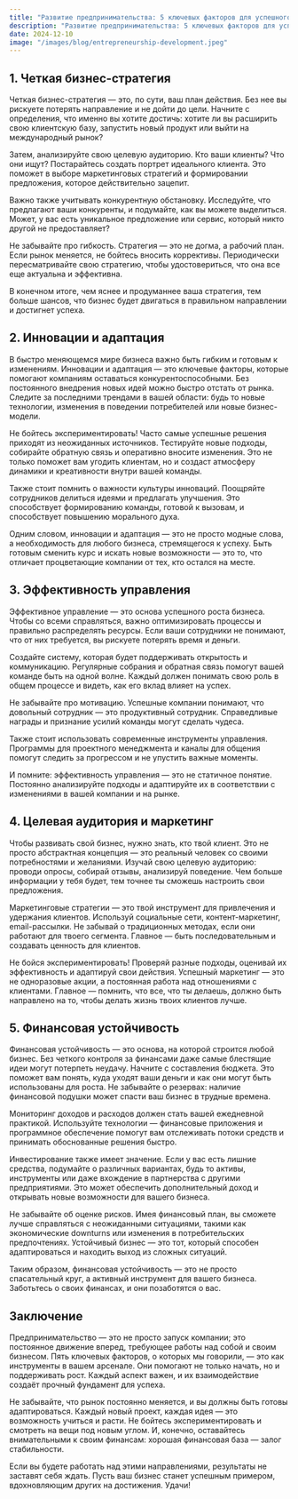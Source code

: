 ```yaml
---  
title: "Развитие предпринимательства: 5 ключевых факторов для успешного роста бизнеса"  
description: "Развитие предпринимательства: 5 ключевых факторов для успешного роста бизнеса"  
date: 2024-12-10
image: "/images/blog/entrepreneurship-development.jpeg" 
---
```


## 1. Четкая бизнес-стратегия

Четкая бизнес-стратегия — это, по сути, ваш план действия. Без нее вы рискуете потерять направление и не дойти до цели. Начните с определения, что именно вы хотите достичь: хотите ли вы расширить свою клиентскую базу, запустить новый продукт или выйти на международный рынок? 

Затем, анализируйте свою целевую аудиторию. Кто ваши клиенты? Что они ищут? Постарайтесь создать портрет идеального клиента. Это поможет в выборе маркетинговых стратегий и формировании предложения, которое действительно зацепит.

Важно также учитывать конкурентную обстановку. Исследуйте, что предлагают ваши конкуренты, и подумайте, как вы можете выделиться. Может, у вас есть уникальное предложение или сервис, который никто другой не предоставляет? 

Не забывайте про гибкость. Стратегия — это не догма, а рабочий план. Если рынок меняется, не бойтесь вносить коррективы. Периодически пересматривайте свою стратегию, чтобы удостовериться, что она все еще актуальна и эффективна.

В конечном итоге, чем яснее и продуманнее ваша стратегия, тем больше шансов, что бизнес будет двигаться в правильном направлении и достигнет успеха.
## 2. Инновации и адаптация

В быстро меняющемся мире бизнеса важно быть гибким и готовым к изменениям. Инновации и адаптация — это ключевые факторы, которые помогают компаниям оставаться конкурентоспособными. Без постоянного внедрения новых идей можно быстро отстать от рынка. Следите за последними трендами в вашей области: будь то новые технологии, изменения в поведении потребителей или новые бизнес-модели.

Не бойтесь экспериментировать! Часто самые успешные решения приходят из неожиданных источников. Тестируйте новые подходы, собирайте обратную связь и оперативно вносите изменения. Это не только поможет вам угодить клиентам, но и создаст атмосферу динамики и креативности внутри вашей команды.

Также стоит помнить о важности культуры инноваций. Поощряйте сотрудников делиться идеями и предлагать улучшения. Это способствует формированию команды, готовой к вызовам, и способствует повышению морального духа.

Одним словом, инновации и адаптация — это не просто модные слова, а необходимость для любого бизнеса, стремящегося к успеху. Быть готовым сменить курс и искать новые возможности — это то, что отличает процветающие компании от тех, кто остался на месте.
## 3. Эффективность управления

Эффективное управление — это основа успешного роста бизнеса. Чтобы со всеми справляться, важно оптимизировать процессы и правильно распределять ресурсы. Если ваши сотрудники не понимают, что от них требуется, вы рискуете потерять время и деньги.

Создайте систему, которая будет поддерживать открытость и коммуникацию. Регулярные собрания и обратная связь помогут вашей команде быть на одной волне. Каждый должен понимать свою роль в общем процессе и видеть, как его вклад влияет на успех. 

Не забывайте про мотивацию. Успешные компании понимают, что довольный сотрудник — это продуктивный сотрудник. Справедливые награды и признание усилий команды могут сделать чудеса. 

Также стоит использовать современные инструменты управления. Программы для проектного менеджмента и каналы для общения помогут следить за прогрессом и не упустить важные моменты. 

И помните: эффективность управления — это не статичное понятие. Постоянно анализируйте подходы и адаптируйте их в соответствии с изменениями в вашей компании и на рынке.
## 4. Целевая аудитория и маркетинг

Чтобы развивать свой бизнес, нужно знать, кто твой клиент. Это не просто абстрактная концепция — это реальный человек со своими потребностями и желаниями. Изучай свою целевую аудиторию: проводи опросы, собирай отзывы, анализируй поведение. Чем больше информации у тебя будет, тем точнее ты сможешь настроить свои предложения.

Маркетинговые стратегии — это твой инструмент для привлечения и удержания клиентов. Используй социальные сети, контент-маркетинг, email-рассылки. Не забывай о традиционных методах, если они работают для твоего сегмента. Главное — быть последовательным и создавать ценность для клиентов. 

Не бойся экспериментировать! Проверяй разные подходы, оценивай их эффективность и адаптируй свои действия. Успешный маркетинг — это не одноразовые акции, а постоянная работа над отношениями с клиентами. Главное — помнить, что все, что ты делаешь, должно быть направлено на то, чтобы делать жизнь твоих клиентов лучше.
## 5. Финансовая устойчивость

Финансовая устойчивость — это основа, на которой строится любой бизнес. Без четкого контроля за финансами даже самые блестящие идеи могут потерпеть неудачу. Начните с составления бюджета. Это поможет вам понять, куда уходят ваши деньги и как они могут быть использованы для роста. Не забывайте о резервах: наличие финансовой подушки может спасти ваш бизнес в трудные времена.

Мониторинг доходов и расходов должен стать вашей ежедневной практикой. Используйте технологии — финансовые приложения и программное обеспечение помогут вам отслеживать потоки средств и принимать обоснованные решения быстро. 

Инвестирование также имеет значение. Если у вас есть лишние средства, подумайте о различных вариантах, будь то активы, инструменты или даже вхождение в партнерства с другими предприятиями. Это может обеспечить дополнительный доход и открывать новые возможности для вашего бизнеса. 

Не забывайте об оценке рисков. Имея финансовый план, вы сможете лучше справляться с неожиданными ситуациями, такими как экономические downturns или изменения в потребительских предпочтениях. Устойчивый бизнес — это тот, который способен адаптироваться и находить выход из сложных ситуаций.

Таким образом, финансовая устойчивость — это не просто спасательный круг, а активный инструмент для вашего бизнеса. Заботьтесь о своих финансах, и они позаботятся о вас.
## Заключение

Предпринимательство — это не просто запуск компании; это постоянное движение вперед, требующее работы над собой и своим бизнесом. Пять ключевых факторов, о которых мы говорили, — это как инструменты в вашем арсенале. Они помогают не только начать, но и поддерживать рост. Каждый аспект важен, и их взаимодействие создаёт прочный фундамент для успеха.

Не забывайте, что рынок постоянно меняется, и вы должны быть готовы адаптироваться. Каждый новый проект, каждая идея — это возможность учиться и расти. Не бойтесь экспериментировать и смотреть на вещи под новым углом. И, конечно, оставайтесь внимательными к своим финансам: хорошая финансовая база — залог стабильности. 

Если вы будете работать над этими направлениями, результаты не заставят себя ждать. Пусть ваш бизнес станет успешным примером, вдохновляющим других на достижения. Удачи!
